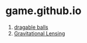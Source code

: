 # game.github.io

1. [dragable balls](https://jeffreymaomao.github.io/game.github.io/dragBall/index.html)
2. [Gravitational Lensing](https://jeffreymaomao.github.io/game.github.io/GRlensing/index.html)
